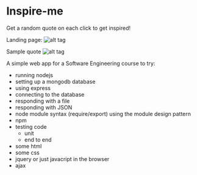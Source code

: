 # Inspire-me
Get a random quote on each click to get inspired!

Landing page:
![alt tag](https://raw.githubusercontent.com/hagary/Inspire-Me/master/assets/inspire-me-start.png)

Sample quote
![alt tag](https://raw.githubusercontent.com/hagary/Inspire-Me/master/assets/inspiration.png)


A simple web app for a Software Engineering course to try:

- running nodejs
- setting up a mongodb database
- using express
- connecting to the database
- responding with a file
- responding with JSON
- node module syntax (require/export) using the module design pattern
- npm
- testing code
    - unit
    - end to end
- some html
- some css
- jquery or just javacript in the browser
- ajax


